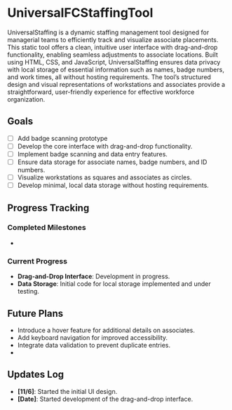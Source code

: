 # UniversalFCStaffingTool
 UniversalStaffing is a dynamic staffing management tool designed for managerial teams to efficiently track and visualize associate placements. This static tool offers a clean, intuitive user interface with drag-and-drop functionality, enabling seamless adjustments to associate locations. Built using HTML, CSS, and JavaScript, UniversalStaffing ensures data privacy with local storage of essential information such as names, badge numbers, and work times, all without hosting requirements. The tool’s structured design and visual representations of workstations and associates provide a straightforward, user-friendly experience for effective workforce organization.

## Goals
- [ ] Add badge scanning prototype
- [ ] Develop the core interface with drag-and-drop functionality.
- [ ] Implement badge scanning and data entry features.
- [ ] Ensure data storage for associate names, badge numbers, and ID numbers.
- [ ] Visualize workstations as squares and associates as circles.
- [ ] Develop minimal, local data storage without hosting requirements.

## Progress Tracking
### Completed Milestones
- 

### Current Progress
- **Drag-and-Drop Interface**: Development in progress.
- **Data Storage**: Initial code for local storage implemented and under testing.

## Future Plans
- Introduce a hover feature for additional details on associates.
- Add keyboard navigation for improved accessibility.
- Integrate data validation to prevent duplicate entries.
- 

## Updates Log
- **[11/6]**: Started the initial UI design.
- **[Date]**: Started development of the drag-and-drop interface.